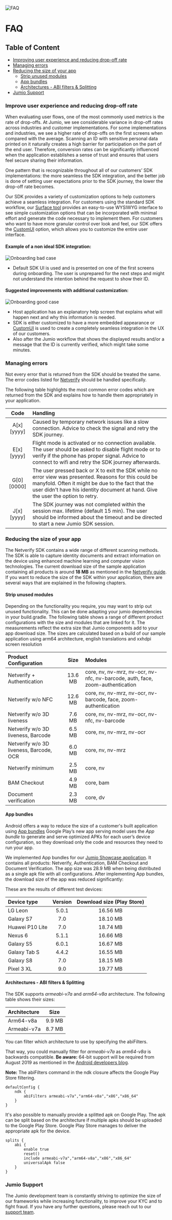 ![FAQ](images/jumio_feature_graphic.jpg)

# FAQ

## Table of Content
- [Improving user experience and reducing drop-off rate](#improving-user-experience-and-reducing-drop-off-rate)
- [Managing errors](#managing-errors)
- [Reducing the size of your app](#reducing-the-size-of-your-app)
  - [Strip unused modules](#strip-unused-modules)
  - [App bundles](#app-bundles)
  - [Architectures - ABI filters & Splitting](#arch)
- [Jumio Support](#jumio-support)

### Improve user experience and reducing drop-off rate
When evaluating user flows, one of the most commonly used metrics is the rate of drop-offs. At Jumio, we see considerable variance in drop-off rates across industries and customer implementations. For some implementations and industries, we see a higher rate of drop-offs on the first screens when compared with the average.
Scanning an ID with sensitive personal data printed on it naturally creates a high barrier for participation on the part of the end user. Therefore, conversion rates can be significantly influenced when the application establishes a sense of trust and ensures that users feel secure sharing their information.

One pattern that is recognizable throughout all of our customers’ SDK implementations: the more seamless the SDK integration, and the better job is done of setting user expectations prior to the SDK journey, the lower the drop-off rate becomes.

Our SDK provides a variety of customization options to help customers achieve a seamless integration. For customers using the standard SDK workflow, our [Surface tool](https://jumio.github.io/surface-android/) provides an easy-to-use WYSIWYG interface to see simple customization options that can be incorporated with minimal effort and generate the code necessary to implement them. For customers who want to have more granular control over look and feel, our SDK offers the [CustomUI](https://github.com/Jumio/mobile-sdk-android/blob/master/docs/integration_netverify-fastfill.md#custom-ui) option, which allows you to customize the entire user interface.

#### Example of a non ideal SDK integration:
![Onboarding bad case](images/onboardingBadCase.jpg)
- Default SDK UI is used and is presented on one of the first screens during onboarding. The user is unprepared for the next steps and might not understand the intention behind the request to show their ID.

#### Suggested improvements with additional customization:
![Onboarding good case](images/onboardingGoodCase.jpg)
 - Host application has an explanatory help screen that explains what will happen next and why this information is needed.
 - SDK is either customized to have a more embedded appearance or [CustomUI](https://github.com/Jumio/mobile-sdk-android/blob/master/docs/integration_netverify-fastfill.md#custom-ui) is used to create a completely seamless integration in the UX of our customers.
 - Also after the Jumio workflow that shows the displayed results and/or a message that the ID is currently verified, which might take some minutes.

### Managing errors
Not every error that is returned from the SDK should be treated the same. The error codes listed for [Netverify](https://github.com/Jumio/mobile-sdk-android/blob/master/docs/integration_netverify-fastfill.md#error-codes) should be handled specifically.

The following table highlights the most common error codes which are returned from the SDK and explains how to handle them appropriately in your application.

|Code|Handling|
|:--------------:|:--------------|
|A[x][yyyy]| Caused by temporary network issues like a slow connection. Advice to check the signal and retry the SDK journey. |
|E[x][yyyy]| Flight mode is activated or no connection available. The user should be asked to disable flight mode or to verify if the phone has proper signal. Advice to connect to wifi and retry the SDK journey afterwards. |
|G[0][0000]| The user pressed back or X to exit the SDK while no error view was presented. Reasons for this could be manyfold. Often it might be due to the fact that the user  didn't have his identity document at hand. Give the user the option to retry. |
|J[x][yyyy]| The SDK journey was not completed within the session max. lifetime (default 15 min). The user should be informed about the timeout and be directed to start a new Jumio SDK session. |

### Reducing the size of your app
The Netverify SDK contains a wide range of different scanning methods. The SDK is able to capture identity documents and extract information on the device using enhanced machine learning and computer vision technologies.
The current download size of the sample application containing all products is around **18 MB** as mentioned in the [Netverify guide](integration_netverify-fastfill.md).
If you want to reduce the size of the SDK within your application, there are several ways that are explained in the following chapters.

#### Strip unused modules
Depending on the functionality you require, you may want to strip out unused functionality. This can be done adapting your jumio dependencies in your build.gradle. The following table shows a range of different product configurations with the size and modules that are linked for it.
The measurements reflect the extra size that Jumio components add to your app download size.
The sizes are calculated based on a build of our sample application using arm64 architecture, english translations and xxhdpi screen resolution

|Product Configuration      | Size   | Modules   |
|:--------------------------|:------:|:----------|
|Netverify + Authentication                            | 13.6 MB    | core, nv, nv-mrz, nv-ocr, nv-nfc, nv-barcode, auth, face, zoom-authentication |
|Netverify w/o NFC                                     | 12.6 MB    | core, nv, nv-mrz, nv-ocr, nv-barcode, face, zoom-authentication |
|Netverify w/o 3D liveness                             | 7.6 MB  | core, nv, nv-mrz, nv-ocr, nv-nfc, nv-barcode |
|Netverify w/o 3D liveness, Barcode                    | 6.5 MB   | core, nv, nv-mrz, nv-ocr |
|Netverify w/o 3D liveness, Barcode, OCR               | 6.0 MB   | core, nv, nv-mrz |
|Netverify minimum                                     | 2.5 MB   | core, nv |
|BAM Checkout                                          | 4.9 MB   | core, bam |
|Document verification                                 | 2.3 MB   | core, dv  |


#### App bundles
Android offers a way to reduce the size of a customer's built application using [App bundles](https://developer.android.com/guide/app-bundle/)
Google Play’s new app serving model uses the *App bundle* to generate and serve optimized APKs for each user’s device configuration, so they download only the code and resources they need to run your app.

We implemented App bundles for our [Jumio Showcase application](https://play.google.com/store/apps/details?id=com.jumio.demo.netverify). It contains all products: Netverify, Authentication, BAM Checkout and Document Verification.
The app size was 28.9 MB when being distributed as a single apk file with all configurations. After implementing App bundles, the download size of the app was reduced significantly:

These are the results of different test devices:

|Device type    | Version       | Download size (Play Store) |
|:--------------|:-------------:|:--------------------------:|
|LG Leon        | 5.0.1   | 16.56 MB |
|Galaxy S7      | 7.0     | 18.10 MB |
|Huawei P10 Lite| 7.0     | 18.74 MB |
|Nexus 6        | 5.1.1   | 16.66 MB |
|Galaxy S5      | 6.0.1   | 16.67 MB |
|Galaxy Tab S   | 4.4.2   | 16.55 MB |
|Galaxy S8      | 7.0     | 18.15 MB |
|Pixel 3 XL     | 9.0     | 19.77 MB |

#### <a name="arch"></a>Architectures - ABI filters & Splitting
The SDK supports *armeabi-v7a* and *arm64-v8a* architecture. The following table shows their sizes:

|Architecture    | Size      |
|:---------------|:---------:|
|Arm64-v8a          | 9.9 MB  |
|Armeabi-v7a        | 8.7 MB |

You can filter which architecture to use by specifying the abiFilters.

That way, you could manually filter for *armeabi-v7a* as *arm64-v8a* is backwards compatible.
__Be aware:__ 64-bit support will be required from August 2019 as mentioned in the [Android developers blog](https://android-developers.googleblog.com/2017/12/improving-app-security-and-performance.html).

__Note:__ The abiFilters command in the ndk closure affects the Google Play Store filtering.

```
defaultConfig {
	ndk {
		abiFilters armeabi-v7a","arm64-v8a","x86","x86_64"
	}
}
```

It's also possible to manually provide a splitted apk on Google Play.
The apk can be split based on the architecture if multiple apks should be uploaded to the Google Play Store. Google Play Store manages to deliver the appropriate apk for the device.
```
splits {
	abi {
		enable true
		reset()
		include armeabi-v7a","arm64-v8a","x86","x86_64"
		universalApk false
	}
}
```

### Jumio Support
The Jumio development team is constantly striving to optimize the size of our frameworks while increasing functionality, to improve your KYC and to fight fraud. If you have any further questions, please reach out to our [support team](mailto:support@jumio.com).
